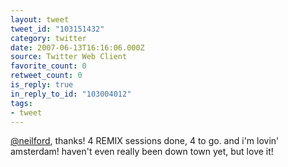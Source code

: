 ```yaml
---
layout: tweet
tweet_id: "103151432"
category: twitter
date: 2007-06-13T16:16:06.000Z
source: Twitter Web Client
favorite_count: 0
retweet_count: 0
is_reply: true
in_reply_to_id: "103004012"
tags:
- tweet
---
```


[@neilford](https://twitter.com/@neilford), thanks! 4 REMIX sessions done, 4 to go.  and i'm lovin' amsterdam! haven't even really been down town yet, but love it!
